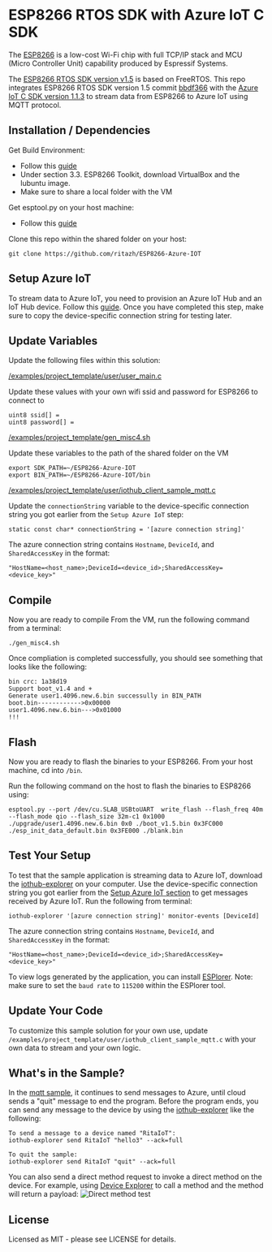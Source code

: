 # ESP8266 RTOS SDK with Azure IoT C SDK


The [ESP8266](https://en.wikipedia.org/wiki/ESP8266) is a low-cost Wi-Fi chip with full TCP/IP stack and MCU (Micro Controller Unit) capability produced by Espressif Systems. 

The [ESP8266 RTOS SDK version v1.5](https://github.com/espressif/ESP8266_RTOS_SDK) is based on FreeRTOS. This repo integrates ESP8266 RTOS SDK version 1.5 commit [bbdf366](https://github.com/espressif/ESP8266_RTOS_SDK/commit/bbdf36667a04af6786c80f8cc34fdc46a2447706) with the [Azure IoT C SDK version 1.1.3](https://github.com/Azure/azure-iot-sdk-c) to stream data from ESP8266 to Azure IoT using MQTT protocol.

## Installation / Dependencies

Get Build Environment:
- Follow this [guide](https://espressif.com/en/support/explore/get-started/esp8266/getting-started-guide)
- Under section 3.3. ESP8266 Toolkit, download VirtualBox and the lubuntu image.
- Make sure to share a local folder with the VM

Get esptool.py on your host machine:
- Follow this [guide](https://github.com/espressif/esptool)

Clone this repo within the shared folder on your host:

    git clone https://github.com/ritazh/ESP8266-Azure-IOT

## Setup Azure IoT

To stream data to Azure IoT, you need to provision an Azure IoT Hub and an IoT Hub device. Follow this [guide](http://thinglabs.io/workshop/esp8266/setup-azure-iot-hub/). Once you have completed this step, make sure to copy the device-specific connection string for testing later.

## Update Variables

Update the following files within this solution:

[/examples/project_template/user/user_main.c](https://github.com/ritazh/ESP8266-Azure-IOT/blob/master/examples/project_template/user/user_main.c)

Update these values with your own wifi ssid and password for ESP8266 to connect to

```
uint8 ssid[] =
uint8 password[] =
```

[/examples/project_template/gen_misc4.sh](https://github.com/ritazh/ESP8266-Azure-IOT/blob/master/examples/project_template/gen_misc4.sh)

Update these variables to the path of the shared folder on the VM

```
export SDK_PATH=~/ESP8266-Azure-IOT
export BIN_PATH=~/ESP8266-Azure-IOT/bin
```

[/examples/project_template/user/iothub_client_sample_mqtt.c](https://github.com/ritazh/ESP8266-Azure-IOT/blob/master/examples/project_template/user/iothub_client_sample_mqtt.c)

Update the `connectionString` variable to the device-specific connection string you got earlier from the `Setup Azure IoT` step:

```
static const char* connectionString = '[azure connection string]'
```

The azure connection string contains `Hostname`, `DeviceId`, and `SharedAccessKey` in the format:

`"HostName=<host_name>;DeviceId=<device_id>;SharedAccessKey=<device_key>"`
   
## Compile

Now you are ready to compile
From the VM, run the following command from a terminal:

    ./gen_misc4.sh


Once compliation is completed successfully, you should see something that looks like the following:

```
bin crc: 1a38d19
Support boot_v1.4 and +
Generate user1.4096.new.6.bin successully in BIN_PATH
boot.bin------------>0x00000
user1.4096.new.6.bin--->0x01000
!!!
```
## Flash

Now you are ready to flash the binaries to your ESP8266. From your host machine, cd into `/bin`. 

Run the following command on the host to flash the binaries to ESP8266 using:

```
esptool.py --port /dev/cu.SLAB_USBtoUART  write_flash --flash_freq 40m --flash_mode qio --flash_size 32m-c1 0x1000 ./upgrade/user1.4096.new.6.bin 0x0 ./boot_v1.5.bin 0x3FC000 ./esp_init_data_default.bin 0x3FE000 ./blank.bin
```

## Test Your Setup

To test that the sample application is streaming data to Azure IoT, download the [iothub-explorer](https://github.com/Azure/iothub-explorer) on your computer. Use the device-specific connection string you got earlier from the [Setup Azure IoT section](https://github.com/ritazh/ESP8266-Azure-IOT#setup-azure-iot) to get messages received by Azure IoT. Run the following from terminal:

```
iothub-explorer '[azure connection string]' monitor-events [DeviceId]
```

The azure connection string contains `Hostname`, `DeviceId`, and `SharedAccessKey` in the format:

`"HostName=<host_name>;DeviceId=<device_id>;SharedAccessKey=<device_key>"`

To view logs generated by the application, you can install [ESPlorer](https://esp8266.ru/esplorer/). Note: make sure to set the `baud rate` to `115200` within the ESPlorer tool.

## Update Your Code

To customize this sample solution for your own use, update `/examples/project_template/user/iothub_client_sample_mqtt.c` with your own data to stream and your own logic.

## What's in the Sample?

In the [mqtt sample](https://github.com/ritazh/ESP8266-Azure-IOT/blob/master/examples/project_template/user/iothub_client_sample_mqtt.c), it continues to send messages to Azure, until cloud sends a "quit" message to end the program. Before the program ends, you can send any message to the device by using the [iothub-explorer](https://github.com/Azure/iothub-explorer) like the following:

```
To send a message to a device named "RitaIoT":
iothub-explorer send RitaIoT "hello3" --ack=full

To quit the sample:
iothub-explorer send RitaIoT "quit" --ack=full
```
You can also send a direct method request to invoke a direct method on the device. For example, using [Device Explorer](https://github.com/Azure/azure-iot-sdk-csharp/tree/master/tools/DeviceExplorer) to call a method and the method will return a payload:
![Direct method test](deviceexplorer.png)

## License
Licensed as MIT - please see LICENSE for details.
